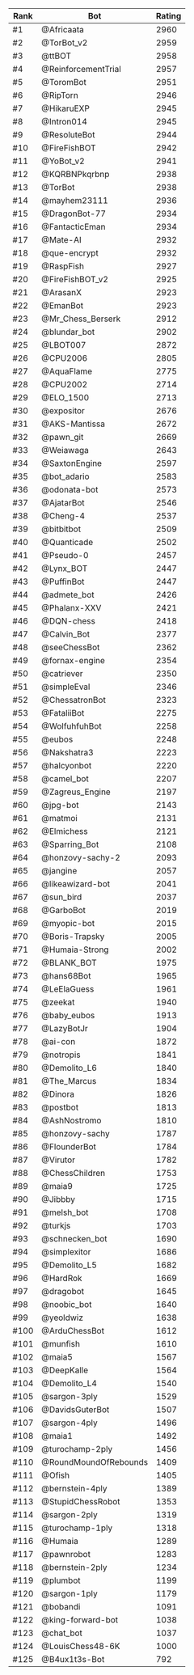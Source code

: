 Rank|Bot|Rating
---|---|---
#1|@Africaata|2960
#2|@TorBot_v2|2959
#3|@ttBOT|2958
#4|@ReinforcementTrial|2957
#5|@ToromBot|2951
#6|@RipTorn|2946
#7|@HikaruEXP|2945
#8|@Intron014|2945
#9|@ResoluteBot|2944
#10|@FireFishBOT|2942
#11|@YoBot_v2|2941
#12|@KQRBNPkqrbnp|2938
#13|@TorBot|2938
#14|@mayhem23111|2936
#15|@DragonBot-77|2934
#16|@FantacticEman|2934
#17|@Mate-AI|2932
#18|@que-encrypt|2932
#19|@RaspFish|2927
#20|@FireFishBOT_v2|2925
#21|@ArasanX|2923
#22|@EmanBot|2923
#23|@Mr_Chess_Berserk|2912
#24|@blundar_bot|2902
#25|@LBOT007|2872
#26|@CPU2006|2805
#27|@AquaFlame|2775
#28|@CPU2002|2714
#29|@ELO_1500|2713
#30|@expositor|2676
#31|@AKS-Mantissa|2672
#32|@pawn_git|2669
#33|@Weiawaga|2643
#34|@SaxtonEngine|2597
#35|@bot_adario|2583
#36|@odonata-bot|2573
#37|@AjatarBot|2546
#38|@Cheng-4|2537
#39|@bitbitbot|2509
#40|@Quanticade|2502
#41|@Pseudo-0|2457
#42|@Lynx_BOT|2447
#43|@PuffinBot|2447
#44|@admete_bot|2426
#45|@Phalanx-XXV|2421
#46|@DQN-chess|2418
#47|@Calvin_Bot|2377
#48|@seeChessBot|2362
#49|@fornax-engine|2354
#50|@catriever|2350
#51|@simpleEval|2346
#52|@ChessatronBot|2323
#53|@FataliiBot|2275
#54|@WolfuhfuhBot|2258
#55|@eubos|2248
#56|@Nakshatra3|2223
#57|@halcyonbot|2220
#58|@camel_bot|2207
#59|@Zagreus_Engine|2197
#60|@jpg-bot|2143
#61|@matmoi|2131
#62|@Elmichess|2121
#63|@Sparring_Bot|2108
#64|@honzovy-sachy-2|2093
#65|@jangine|2057
#66|@likeawizard-bot|2041
#67|@sun_bird|2037
#68|@GarboBot|2019
#69|@myopic-bot|2015
#70|@Boris-Trapsky|2005
#71|@Humaia-Strong|2002
#72|@BLANK_BOT|1975
#73|@hans68Bot|1965
#74|@LeElaGuess|1961
#75|@zeekat|1940
#76|@baby_eubos|1913
#77|@LazyBotJr|1904
#78|@ai-con|1872
#79|@notropis|1841
#80|@Demolito_L6|1840
#81|@The_Marcus|1834
#82|@Dinora|1826
#83|@postbot|1813
#84|@AshNostromo|1810
#85|@honzovy-sachy|1787
#86|@FlounderBot|1784
#87|@Virutor|1782
#88|@ChessChildren|1753
#89|@maia9|1725
#90|@Jibbby|1715
#91|@melsh_bot|1708
#92|@turkjs|1703
#93|@schnecken_bot|1690
#94|@simplexitor|1686
#95|@Demolito_L5|1682
#96|@HardRok|1669
#97|@dragobot|1645
#98|@noobic_bot|1640
#99|@yeoldwiz|1638
#100|@ArduChessBot|1612
#101|@munfish|1610
#102|@maia5|1567
#103|@DeepKalle|1564
#104|@Demolito_L4|1540
#105|@sargon-3ply|1529
#106|@DavidsGuterBot|1507
#107|@sargon-4ply|1496
#108|@maia1|1492
#109|@turochamp-2ply|1456
#110|@RoundMoundOfRebounds|1409
#111|@Ofish|1405
#112|@bernstein-4ply|1389
#113|@StupidChessRobot|1353
#114|@sargon-2ply|1319
#115|@turochamp-1ply|1318
#116|@Humaia|1289
#117|@pawnrobot|1283
#118|@bernstein-2ply|1234
#119|@plumbot|1199
#120|@sargon-1ply|1179
#121|@bobandi|1091
#122|@king-forward-bot|1038
#123|@chat_bot|1037
#124|@LouisChess48-6K|1000
#125|@B4ux1t3s-Bot|792
